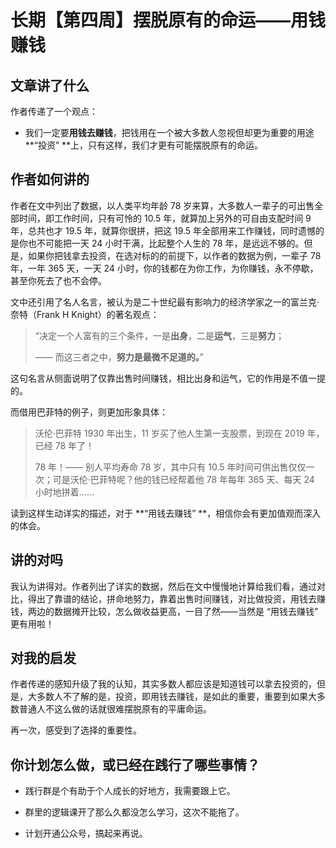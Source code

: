 # 长期【第四周】摆脱原有的命运——用钱赚钱

## 文章讲了什么

作者传递了一个观点：

- 我们一定要**用钱去赚钱**，把钱用在一个被大多数人忽视但却更为重要的用途 **“投资” **上，只有这样，我们才更有可能摆脱原有的命运。

## 作者如何讲的

作者在文中列出了数据，以人类平均年龄 78 岁来算，大多数人一辈子的可出售全部时间，即工作时间，只有可怜的 10.5 年，就算加上另外的可自由支配时间 9 年，总共也才 19.5 年，就算你很拼，把这 19.5 年全部用来工作赚钱，同时遗憾的是你也不可能把一天 24 小时干满，比起整个人生的 78 年，是远远不够的。但是，如果你把钱拿去投资，在选对标的的前提下，以作者的数据为例，一辈子 78 年，一年 365 天，一天 24 小时，你的钱都在为你工作，为你赚钱，永不停歇，甚至你死去了也不会停。

文中还引用了名人名言，被认为是二十世纪最有影响力的经济学家之一的富兰克·奈特（Frank H Knight）的著名观点：

> “决定一个人富有的三个条件，一是**出身**，二是**运气**，三是**努力**；
>
> —— 而这三者之中，**努力是最微不足道的。**”

这句名言从侧面说明了仅靠出售时间赚钱，相比出身和运气，它的作用是不值一提的。

而借用巴菲特的例子，则更加形象具体：

> 沃伦·巴菲特 1930 年出生，11 岁买了他人生第一支股票，到现在 2019 年，已经 78 年了！
>
> 78 年！—— 别人平均寿命 78 岁，其中只有 10.5 年时间可供出售仅仅一次；可是沃伦·巴菲特呢？他的钱已经帮着他 78 年每年 365 天、每天 24 小时地拼着……

读到这样生动详实的描述，对于 **“用钱去赚钱” **，相信你会有更加值观而深入的体会。

## 讲的对吗

我认为讲得对。作者列出了详实的数据，然后在文中慢慢地计算给我们看，通过对比，得出了靠谱的结论，拼命地努力，靠着出售时间赚钱，对比做投资，用钱去赚钱，两边的数据摊开比较，怎么做收益更高，一目了然——当然是 “用钱去赚钱” 更有用啦！

## 对我的启发

作者传递的感知升级了我的认知，其实多数人都应该是知道钱可以拿去投资的，但是，大多数人不了解的是，投资，即用钱去赚钱，是如此的重要，重要到如果大多数普通人不这么做的话就很难摆脱原有的平庸命运。

再一次，感受到了选择的重要性。

## 你计划怎么做，或已经在践行了哪些事情？

- 践行群是个有助于个人成长的好地方，我需要跟上它。

- 群里的逻辑课开了那么久都没怎么学习，这次不能拖了。
- 计划开通公众号，搞起来再说。

